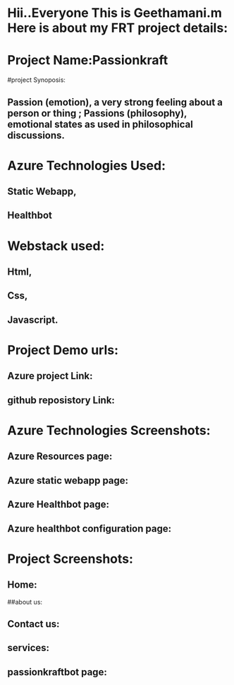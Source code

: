 # Hii..Everyone This is Geethamani.m Here is about my FRT project details:

# Project Name:Passionkraft

#project Synoposis: 
 ## Passion (emotion), a very strong feeling about a person or thing ; Passions (philosophy), emotional states as used in philosophical discussions.
 
# Azure Technologies Used:
 ## Static Webapp,
 ## Healthbot

# Webstack used:
## Html,
## Css,
## Javascript.

# Project Demo urls:
## Azure project Link:
## github reposistory Link:

# Azure Technologies Screenshots:

## Azure Resources page:

## Azure static webapp page:

## Azure Healthbot page:

## Azure healthbot configuration page:

# Project Screenshots:
## Home:

##about us:

## Contact us:

## services:

## passionkraftbot page:

